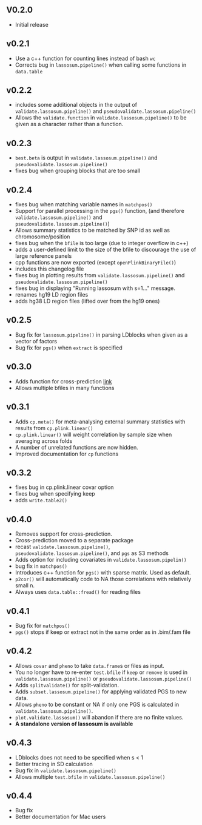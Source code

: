 ## V0.2.0 
* Initial release 

## v0.2.1
* Use a c++ function for counting lines instead of bash `wc`
* Corrects bug in `lassosum.pipeline()` when calling some functions in `data.table`

## v0.2.2
* includes some additional objects in the output of `validate.lassosum.pipeline()` and `pseudovalidate.lassosum.pipeline()`
* Allows the `validate.function` in `validate.lassosum.pipeline()` to be given as a character rather than a function. 

## v0.2.3
* `best.beta` is output in `validate.lassosum.pipeline()` and `pseudovalidate.lassosum.pipeline()`
* fixes bug when grouping blocks that are too small

## v0.2.4
* fixes bug when matching variable names in `matchpos()`
* Support for parallel processing in the `pgs()` function, (and therefore `validate.lassosum.pipeline()` and `pseudovalidate.lassosum.pipeline()`)
* Allows summary statistics to be matched by SNP id as well as chromosome/position 
* fixes bug when the `bfile` is too large (due to integer overflow in c++)
* adds a user-defined limit to the size of the bfile to discourage the use of large reference panels
* cpp functions are now exported (except `openPlinkBinaryFile()`)
* includes this changelog file
* fixes bug in plotting results from `validate.lassosum.pipeline()` and `pseudovalidate.lassosum.pipeline()`
* fixes bug in displaying "Running lassosum with s=1..." message. 
* renames hg19 LD region files
* adds hg38 LD region files (lifted over from the hg19 ones)

## v0.2.5
* Bug fix for `lassosum.pipeline()` in parsing LDblocks when given as a vector of factors
* Bug fix for `pgs()` when `extract` is specified 

## v0.3.0 
* Adds function for cross-prediction [link]()
* Allows multiple bfiles in many functions 

## v0.3.1
* Adds `cp.meta()` for meta-analysing external summary statistics with results from `cp.plink.linear()`
* `cp.plink.linear()` will weight correlation by sample size when averaging across folds
* A number of unrelated functions are now hidden. 
* Improved documentation for `cp` functions

## v0.3.2 
* fixes bug in cp.plink.linear covar option
* fixes bug when specifying keep
* adds `write.table2()` 

## v0.4.0 
* Removes support for cross-prediction. 
* Cross-prediction moved to a separate package
* recast `validate.lassosum.pipeline()`, `pseudovalidate.lassosum.pipeline()`, and `pgs` as S3 methods
* Adds option for including covariates in `validate.lassosum.pipelin()`
* bug fix in `matchpos()`
* Introduces c++ function for `pgs()` with sparse matrix. Used as default. 
* `p2cor()` will automatically code to NA those correlations with relatively small n.
* Always uses `data.table::fread()` for reading files

## v0.4.1
* Bug fix for `matchpos()`
* `pgs()` stops if keep or extract not in the same order as in .bim/.fam file

## v0.4.2
* Allows `covar` and `pheno` to take `data.frame`s or files as input. 
* You no longer have to re-enter `test.bfile` if `keep` or `remove` is used in `validate.lassosum.pipeline()` or `pseudovalidate.lassosum.pipeline()` 
* Adds `splitvalidate()` for split-validation. 
* Adds `subset.lassosum.pipeline()` for applying validated PGS to new data. 
* Allows `pheno` to be constant or NA if only one PGS is calculated in `validate.lassosum.pipeline()`. 
* `plot.validate.lassosum()` will abandon if there are no finite values. 
* **A standalone version of lassosum is available** 

## v0.4.3
* LDblocks does not need to be specified when s < 1
* Better tracing in SD calculation
* Bug fix in `validate.lassosum.pipeline()`
* Allows multiple `test.bfile` in `validate.lassosum.pipeline()`

## v0.4.4
* Bug fix
* Better documentation for Mac users

